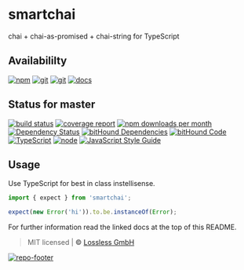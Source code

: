 # smartchai

chai + chai-as-promised + chai-string for TypeScript

## Availabililty

[![npm](https://pushrocks.gitlab.io/assets/repo-button-npm.svg)](https://www.npmjs.com/package/smartchai)
[![git](https://pushrocks.gitlab.io/assets/repo-button-git.svg)](https://GitLab.com/pushrocks/smartchai)
[![git](https://pushrocks.gitlab.io/assets/repo-button-mirror.svg)](https://github.com/pushrocks/smartchai)
[![docs](https://pushrocks.gitlab.io/assets/repo-button-docs.svg)](https://pushrocks.gitlab.io/smartchai/)

## Status for master

[![build status](https://GitLab.com/pushrocks/smartchai/badges/master/build.svg)](https://GitLab.com/pushrocks/smartchai/commits/master)
[![coverage report](https://GitLab.com/pushrocks/smartchai/badges/master/coverage.svg)](https://GitLab.com/pushrocks/smartchai/commits/master)
[![npm downloads per month](https://img.shields.io/npm/dm/smartchai.svg)](https://www.npmjs.com/package/smartchai)
[![Dependency Status](https://david-dm.org/pushrocks/smartchai.svg)](https://david-dm.org/pushrocks/smartchai)
[![bitHound Dependencies](https://www.bithound.io/github/pushrocks/smartchai/badges/dependencies.svg)](https://www.bithound.io/github/pushrocks/smartchai/master/dependencies/npm)
[![bitHound Code](https://www.bithound.io/github/pushrocks/smartchai/badges/code.svg)](https://www.bithound.io/github/pushrocks/smartchai)
[![TypeScript](https://img.shields.io/badge/TypeScript-2.x-blue.svg)](https://nodejs.org/dist/latest-v6.x/docs/api/)
[![node](https://img.shields.io/badge/node->=%206.x.x-blue.svg)](https://nodejs.org/dist/latest-v6.x/docs/api/)
[![JavaScript Style Guide](https://img.shields.io/badge/code%20style-standard-brightgreen.svg)](http://standardjs.com/)

## Usage

Use TypeScript for best in class instellisense.

```typescript
import { expect } from 'smartchai';

expect(new Error('hi')).to.be.instanceOf(Error);
```

For further information read the linked docs at the top of this README.

> MIT licensed | **&copy;** [Lossless GmbH](https://lossless.gmbh)

[![repo-footer](https://pushrocks.gitlab.io/assets/repo-footer.svg)](https://push.rocks)
